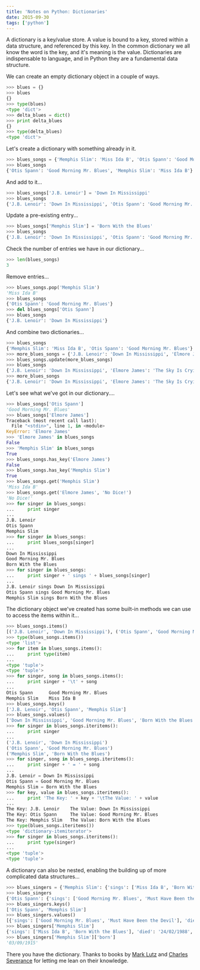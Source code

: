 ```yaml
---
title: 'Notes on Python: Dictionaries'
date: 2015-09-30
tags: ['python']
---
```


A dictionary is a key/value store. A value is bound to a key, stored within a data structure, and referenced by this key. In the common dictionary we all know the word is the key, and it's meaning is the value. Dictionaries are indispensable to language, and in Python they are a fundamental data structure.

We can create an empty dictionary object in a couple of ways.

```python
>>> blues = {}
>>> blues
{}
>>> type(blues)
<type 'dict'>
>>> delta_blues = dict()
>>> print delta_blues
{}
>>> type(delta_blues)
<type 'dict'>
```

Let's create a dictionary with something already in it.

```python
>>> blues_songs = {'Memphis Slim': 'Miss Ida B', 'Otis Spann': 'Good Morning Mr. Blues'}
>>> blues_songs
{'Otis Spann': 'Good Morning Mr. Blues', 'Memphis Slim': 'Miss Ida B'}
```

And add to it...

```python
>>> blues_songs['J.B. Lenoir'] = 'Down In Mississippi'
>>> blues_songs
{'J.B. Lenoir': 'Down In Mississippi', 'Otis Spann': 'Good Morning Mr. Blues', 'Memphis Slim': 'Miss Ida B'}
```

Update a pre-existing entry...

```python
>>> blues_songs['Memphis Slim'] = 'Born With the Blues'
>>> blues_songs
{'J.B. Lenoir': 'Down In Mississippi', 'Otis Spann': 'Good Morning Mr. Blues', 'Memphis Slim': 'Born With the Blues'}
```

Check the number of entries we have in our dictionary...

```python
>>> len(blues_songs)
3
```

Remove entries...

```python
>>> blues_songs.pop('Memphis Slim')
'Miss Ida B'
>>> blues_songs
{'Otis Spann': 'Good Morning Mr. Blues'}
>>> del blues_songs['Otis Spann']
>>> blues_songs
{'J.B. Lenoir': 'Down In Mississippi'}
```

And combine two dictionaries...

```python
>>> blues_songs
{'Memphis Slim': 'Miss Ida B', 'Otis Spann': 'Good Morning Mr. Blues'}
>>> more_blues_songs = {'J.B. Lenoir': 'Down In Mississippi', 'Elmore James': 'The Sky Is Crying'}
>>> blues_songs.update(more_blues_songs)
>>> blues_songs
{'J.B. Lenoir': 'Down In Mississippi', 'Elmore James': 'The Sky Is Crying', 'Otis Spann': 'Good Morning Mr. Blues', 'Memphis Slim': 'Miss Ida B'}
>>> more_blues_songs
{'J.B. Lenoir': 'Down In Mississippi', 'Elmore James': 'The Sky Is Crying'}
```

Let's see what we've got in our dictionary....

```python
>>> blues_songs['Otis Spann']
'Good Morning Mr. Blues'
>>> blues_songs['Elmore James']
Traceback (most recent call last):
  File "<stdin>", line 1, in <module>
KeyError: 'Elmore James'
>>> 'Elmore James' in blues_songs
False
>>> 'Memphis Slim' in blues_songs
True
>>> blues_songs.has_key('Elmore James')
False
>>> blues_songs.has_key('Memphis Slim')
True
>>> blues_songs.get('Memphis Slim')
'Miss Ida B'
>>> blues_songs.get('Elmore James', 'No Dice!')
'No Dice!'
>>> for singer in blues_songs:
...     print singer
...
J.B. Lenoir
Otis Spann
Memphis Slim
>>> for singer in blues_songs:
...     print blues_songs[singer]
...
Down In Mississippi
Good Morning Mr. Blues
Born With the Blues
>>> for singer in blues_songs:
...     print singer + ' sings ' + blues_songs[singer]
...
J.B. Lenoir sings Down In Mississippi
Otis Spann sings Good Morning Mr. Blues
Memphis Slim sings Born With the Blues
```

The dictionary object we've created has some built-in methods we can use to access the items within it...

```python
>>> blues_songs.items()
[('J.B. Lenoir', 'Down In Mississippi'), ('Otis Spann', 'Good Morning Mr. Blues'), ('Memphis Slim', 'Born With the Blues')]
>>> type(blues_songs.items())
<type 'list'>
>>> for item in blues_songs.items():
...     print type(item)
...
<type 'tuple'>
<type 'tuple'>
>>> for singer, song in blues_songs.items():
...     print singer + '\t' + song
...
Otis Spann      Good Morning Mr. Blues
Memphis Slim    Miss Ida B
>>> blues_songs.keys()
['J.B. Lenoir', 'Otis Spann', 'Memphis Slim']
>>> blues_songs.values()
['Down In Mississippi', 'Good Morning Mr. Blues', 'Born With the Blues']
>>> for singer in blues_songs.iteritems():
...     print singer
...
('J.B. Lenoir', 'Down In Mississippi')
('Otis Spann', 'Good Morning Mr. Blues')
('Memphis Slim', 'Born With the Blues')
>>> for singer, song in blues_songs.iteritems():
...     print singer + ' = ' + song
...
J.B. Lenoir = Down In Mississippi
Otis Spann = Good Morning Mr. Blues
Memphis Slim = Born With the Blues
>>> for key, value in blues_songs.iteritems():
...     print 'The Key: ' + key + '\tThe Value: ' + value
...
The Key: J.B. Lenoir    The Value: Down In Mississippi
The Key: Otis Spann     The Value: Good Morning Mr. Blues
The Key: Memphis Slim   The Value: Born With the Blues
>>> type(blues_songs.iteritems())
<type 'dictionary-itemiterator'>
>>> for singer in blues_songs.iteritems():
...     print type(singer)
...
<type 'tuple'>
<type 'tuple'>
```

A dictionary can also be nested, enabling the building up of more complicated data structures...

```python
>>> blues_singers = {'Memphis Slim': {'sings': ['Miss Ida B', 'Born With the Blues'], 'born': '03/09/1915', 'died': '24/02/1988'}, 'Otis Spann': {'sings': ['Good Morning Mr. Blues', 'Must Have Been the Devil'], 'born': '21/03/1930', 'died': '24/04/2970'}}
>>> blues_singers
{'Otis Spann': {'sings': ['Good Morning Mr. Blues', 'Must Have Been the Devil'], 'died': '24/04/2970', 'born': '21/03/1930'}, 'Memphis Slim': {'sings': ['Miss Ida B', 'Born With the Blues'], 'died': '24/02/1988', 'born': '03/09/1915'}}
>>> blues_singers.keys()
['Otis Spann', 'Memphis Slim']
>>> blues_singers.values()
[{'sings': ['Good Morning Mr. Blues', 'Must Have Been the Devil'], 'died': '24/04/2970', 'born': '21/03/1930'}, {'sings': ['Miss Ida B', 'Born With the Blues'], 'died': '24/02/1988', 'born': '03/09/1915'}]
>>> blues_singers['Memphis Slim']
{'sings': ['Miss Ida B', 'Born With the Blues'], 'died': '24/02/1988', 'born': '03/09/1915'}
>>> blues_singers['Memphis Slim']['born']
'03/09/1915'
```

There you have the dictionary. Thanks to books by [Mark Lutz][learnpy] and [Charles Severance][pyinfor] for letting me lean on their knowledge.

[learnpy]: http://www.amazon.co.uk/Learning-Python-Mark-Lutz/dp/1449355730/ref=sr_1_1?ie=UTF8&qid=1443686087&sr=8-1&keywords=learning+python
[pyinfor]: http://www.py4inf.com/
